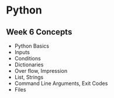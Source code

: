 # Python

## Week 6 Concepts
- Python Basics
- Inputs
- Conditions
- Dictionaries
- Over flow, Impression
- List, Strings
- Command Line Arguments, Exit Codes
- Files
